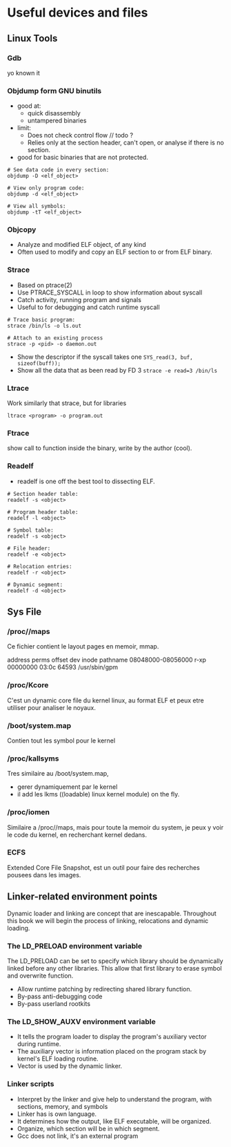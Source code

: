 # Useful devices and files


## Linux Tools

### Gdb
yo known it

### Objdump form GNU binutils
* good at:
  - quick disassembly
  - untampered binaries
* limit:
  - Does not check control flow // todo ?
  - Relies only at the section header, can't open, or analyse if there
    is no section.
* good for basic binaries that are not protected.

```shell script
# See data code in every section:
objdump -D <elf_object>

# View only program code:
objdump -d <elf_object>

# View all symbols: 
objdump -tT <elf_object>
```


### Objcopy
* Analyze and modified ELF object, of any kind
* Often used to modify and copy an ELF section to or from ELF binary.


### Strace
* Based on ptrace(2)
* Use PTRACE_SYSCALL in loop to show information about syscall
* Catch activity, running program and signals
* Useful to for debugging and catch runtime syscall
```shell script
# Trace basic program:
strace /bin/ls -o ls.out

# Attach to an existing process
strace -p <pid> -o daemon.out
```
* Show the descriptor if the syscall takes one
  `SYS_read(3, buf, sizeof(buff));`
* Show all the data that as been read by FD 3
  `strace -e read=3 /bin/ls`

### Ltrace
Work similarly that strace, but for libraries
```shell script
ltrace <program> -o program.out
```


### Ftrace
show call to function inside the binary,
write by the author (cool).

### Readelf
* readelf is one off the best tool to dissecting ELF.
```shell script
# Section header table:
readelf -s <object>

# Program header table:
readelf -l <object>

# Symbol table:
readelf -s <object>

# File header:
readelf -e <object>

# Relocation entries:
readelf -r <object>

# Dynamic segment:
readelf -d <object>
```


## Sys File

### /proc/<pid>/maps
Ce fichier contient le layout pages en memoir, mmap.

address           perms offset  dev   inode   pathname
08048000-08056000 r-xp 00000000 03:0c 64593   /usr/sbin/gpm

### /proc/Kcore
C'est un dynamic core file du kernel linux, au format ELF
et peux etre utiliser pour analiser le noyaux.

### /boot/system.map
Contien tout les symbol pour le kernel

### /proc/kallsyms
Tres similaire au /boot/system.map,
* gerer dynamiquement par le kernel
* il add les lkms ((loadable) linux kernel module) on the fly.

### /proc/iomen
Similaire a /proc/<pid>/maps, mais pour toute la memoir du system,
je peux y voir le code du kernel, en recherchant kernel dedans.

### ECFS
Extended Core File Snapshot, est un outil pour faire des recherches
pousees dans les images.


## Linker-related environment points
Dynamic loader and linking are concept that are inescapable.
Throughout this book we will begin the process of linking, relocations
and dynamic loading.

### The LD_PRELOAD environment variable
The LD_PRELOAD can be set to specify which library should be
dynamically linked before any other libraries. This allow that first
library to erase symbol and overwrite function.
* Allow runtime patching by redirecting shared library function.
* By-pass anti-debugging code
* By-pass userland rootkits

### The LD_SHOW_AUXV  environment variable
* It tells the program loader to display the program's auxiliary vector
  during runtime.
* The auxiliary vector is information placed on the program stack
  by kernel's ELF loading routine.
* Vector is used by the dynamic linker.

### Linker scripts
* Interpret by the linker and give help to understand the program,
  with sections, memory, and symbols
* Linker has is own language.
* It determines how the output, like ELF executable, will be
  organized.
* Organize, which section will be in which segment.
* Gcc does not link, it's an external program














